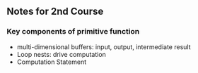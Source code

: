 ## Notes for 2nd Course

### Key components of primitive function
- multi-dimensional buffers: input, output, intermediate result
- Loop nests: drive computation
- Computation Statement